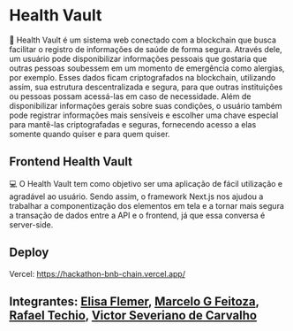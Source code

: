 # Health Vault
📜 Health Vault é um sistema web conectado com a blockchain que busca facilitar o registro de informações de saúde de forma segura. Através dele, um usuário pode disponibilizar informações pessoais que gostaria que outras pessoas soubessem em um momento de emergência como alergias, por exemplo. Esses dados ficam criptografados na blockchain, utilizando assim, sua estrutura descentralizada e segura, para que outras instituições ou pessoas possam acessá-las em caso de necessidade. Além de disponibilizar informações gerais sobre suas condições, o usuário também pode registrar informações mais sensíveis e escolher uma chave especial para mantê-las criptografadas e seguras, fornecendo acesso a elas somente quando quiser e para quem quiser.

## Frontend Health Vault
💻 O Health Vault tem como objetivo ser uma aplicação de fácil utilização e agradável ao usuário. Sendo assim, o framework Next.js nos ajudou a trabalhar a componentização dos elementos em tela e a tornar mais segura a transação de dados entre a API e o frontend, já que essa conversa é server-side.

## Deploy
Vercel: https://hackathon-bnb-chain.vercel.app/

## Integrantes: <a href="https://www.linkedin.com/in/elisaflemer/">Elisa Flemer</a>, <a href="https://www.linkedin.com/in/marcelofeitoza7/">Marcelo G Feitoza</a>, <a href="https://www.linkedin.com/in/rafael-mateus-zimmer-techio-6679091a0/">Rafael Techio</a>, <a href="https://www.linkedin.com/in/victor-severiano-de-carvalho-b57a05237/">Victor Severiano de Carvalho</a>
